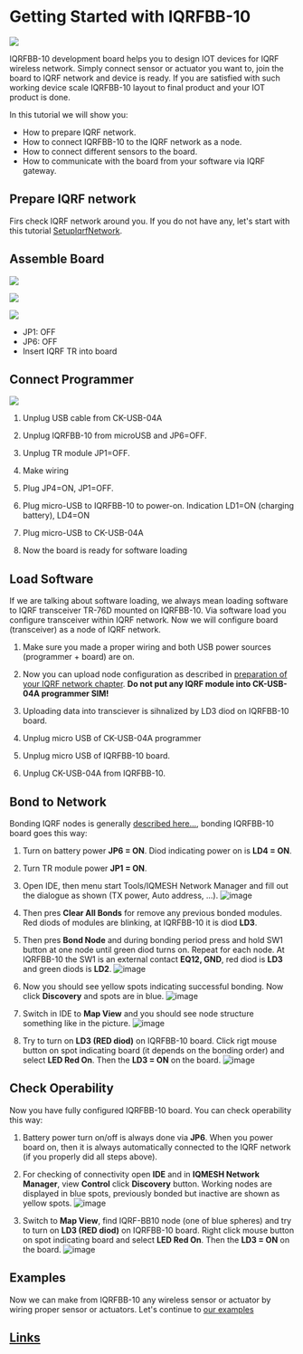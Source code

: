 # Getting Started with IQRFBB-10
![](files/images/iqrfboardSystem.png)

IQRFBB-10 development board helps you to design IOT devices for IQRF wireless network. Simply connect sensor or actuator you want to, join the board to IQRF network and device is ready.
If you are satisfied with such working device scale IQRFBB-10 layout to final product and your IOT product is done.

In this tutorial we will show you:

* How to prepare IQRF network.
* How to connect IQRFBB-10 to the IQRF network as a node.
* How to connect different sensors to the board.
* How to communicate with the board from your software via IQRF gateway.

## Prepare IQRF network
Firs check IQRF network around you. If you do not have any, let's start with this tutorial [SetupIqrfNetwork](SetupIqrfNetwork.md).

## Assemble Board
![](files/datasheet/layout.png)

![](files/images/assemble1.png)

![](files/images/assemble2.png)

* JP1: OFF
* JP6: OFF
* Insert IQRF TR into board

## Connect Programmer
![](files/images/connectProgrammer.png)

1. Unplug USB cable from CK-USB-04A

2. Unplug IQRFBB-10 from microUSB and JP6=OFF.

3. Unplug TR module JP1=OFF.

4. Make wiring

5. Plug JP4=ON, JP1=OFF.

6. Plug micro-USB to IQRFBB-10 to power-on. Indication LD1=ON (charging battery), LD4=ON

7. Plug micro-USB to CK-USB-04A

8. Now the board is ready for software loading

## Load Software
If we are talking about software loading, we always mean loading software to IQRF transceiver TR-76D mounted on IQRFBB-10. Via software load you configure transceiver within IQRF network. Now we will configure board (transceiver) as a node of IQRF network.

1. Make sure you made a proper wiring and both USB power sources (programmer + board) are on.

2. Now you can upload node configuration as described in [preparation of your IQRF network chapter](SetupIqrfNetwork.md#configure-nodes). **Do not put any IQRF module into CK-USB-04A programmer SIM!**

3. Uploading data into transciever is sihnalized by LD3 diod on IQRFBB-10 board.

4. Unplug micro USB of CK-USB-04A programmer

5. Unplug micro USB of IQRFBB-10 board.

6. Unplug CK-USB-04A from IQRFBB-10.

## Bond to Network
Bonding IQRF nodes is generally [described here...](SetupIqrfNetwork.md#run-network), bonding IQRFBB-10 board goes this way:

1. Turn on battery power **JP6 = ON**. Diod indicating power on is **LD4 = ON**.

2. Turn TR module power **JP1 = ON**.

3. Open IDE, then menu start Tools/IQMESH Network Manager and fill out the dialogue as shown (TX power, Auto address, ...).
![image](files/images/SetupIqrfNetwork/50110959-dfa57780-023b-11e9-981a-a1f883e7cac8.png)

4. Then pres **Clear All Bonds** for remove any previous bonded modules. Red diods of modules are blinking, at IQRFBB-10 it is diod **LD3**.

5. Then pres **Bond Node** and during bonding period press and hold SW1 button at one node until green diod turns on. Repeat for each node. At IQRFBB-10 the SW1 is an external contact **EQ12, GND**, red diod is **LD3** and green diods is **LD2**.
![image](files/images/SetupIqrfNetwork/50111045-1aa7ab00-023c-11e9-9cf2-87ef0281bfc2.png)

6. Now you should see yellow spots indicating successful bonding. Now click **Discovery** and spots are in blue.
![image](files/images/SetupIqrfNetwork/50111460-1e87fd00-023d-11e9-84e3-dad67435fbf2.png)

7. Switch in IDE to **Map View** and you should see node structure something like in the picture.
![image](files/images/SetupIqrfNetwork/50150685-ff31b400-02be-11e9-87ce-2cb083b50bf1.png)

8. Try to turn on **LD3 (RED diod)** on IQRFBB-10 board. Click rigt mouse button on spot indicating board (it depends on the bonding order) and select **LED Red On**. Then the **LD3 = ON** on the board.
![image](files/images/SetupIqrfNetwork/50150771-3a33e780-02bf-11e9-89e6-dce0b8d8afeb.png)

## Check Operability
Now you have fully configured IQRFBB-10 board. You can check operability this way:

1. Battery power turn on/off is always done via **JP6**. When you power board on, then it is always automatically connected to the IQRF network (if you properly did all steps above).

2. For checking of connectivity open **IDE** and in **IQMESH Network Manager**, view **Control** click **Discovery** button. Working nodes are displayed in blue spots, previously bonded but inactive are shown as yellow spots.
![image](files/images/SetupIqrfNetwork/50151376-078aee80-02c1-11e9-9924-8bd87201d565.png)

3. Switch to **Map View**, find IQRF-BB10 node (one of blue spheres) and try to turn on **LD3 (RED diod)** on IQRFBB-10 board. Right click mouse button on spot indicating board and select **LED Red On**. Then the **LD3 = ON** on the board.
![image](files/images/SetupIqrfNetwork/50150771-3a33e780-02bf-11e9-89e6-dce0b8d8afeb.png)

## Examples
Now we can make from IQRFBB-10 any wireless sensor or actuator by wiring proper sensor or actuators. Let's continue to [our examples](Examples1.md)

## [Links](Links-IQRFBB-10.md)
